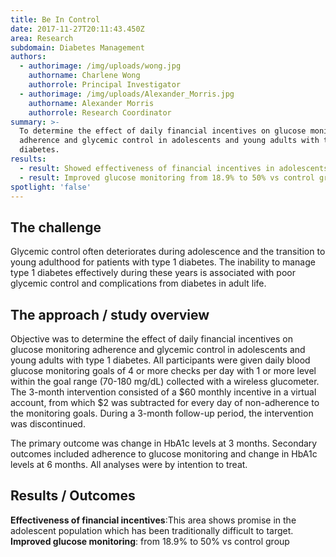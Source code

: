 ```yaml
---
title: Be In Control
date: 2017-11-27T20:11:43.450Z
area: Research
subdomain: Diabetes Management
authors:
  - authorimage: /img/uploads/wong.jpg
    authorname: Charlene Wong
    authorrole: Principal Investigator
  - authorimage: /img/uploads/Alexander_Morris.jpg
    authorname: Alexander Morris
    authorrole: Research Coordinator
summary: >-
  To determine the effect of daily financial incentives on glucose monitoring
  adherence and glycemic control in adolescents and young adults with type 1
  diabetes.
results:
  - result: Showed effectiveness of financial incentives in adolescents
  - result: Improved glucose monitoring from 18.9% to 50% vs control group
spotlight: 'false'
---
```

## The challenge
Glycemic control often deteriorates during adolescence and the transition to young adulthood for patients with type 1 diabetes. The inability to manage type 1 diabetes effectively during these years is associated with poor glycemic control and complications from diabetes in adult life.


## The approach / study overview
Objective was to determine the effect of daily financial incentives on glucose monitoring adherence and glycemic control in adolescents and young adults with type 1 diabetes. All participants were given daily blood glucose monitoring goals of 4 or more checks per day with 1 or more level within the goal range (70-180 mg/dL) collected with a wireless glucometer. The 3-month intervention consisted of a $60 monthly incentive in a virtual account, from which $2 was subtracted for every day of non-adherence to the monitoring goals. During a 3-month follow-up period, the intervention was discontinued.

The primary outcome was change in HbA1c levels at 3 months. Secondary outcomes included adherence to glucose monitoring and change in HbA1c levels at 6 months. All analyses were by intention to treat.

## Results / Outcomes
**Effectiveness of financial incentives**:This area shows promise in the adolescent population which has been traditionally difficult to target.
**Improved glucose monitoring**: from 18.9% to 50% vs control group
